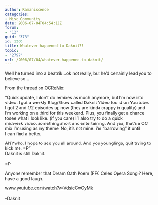 ```yaml
---
author: Ramaniscence
categories:
- Misc Community
date: 2006-07-04T04:54:18Z
forum:
- "12"
guid: "373"
id: 1280
title: Whatever happened to Daknit??
topic:
- "2797"
url: /2006/07/04/whatever-happened-to-daknit/
---
```


Well he turned into a beatnik&#8230;ok not really, but he&#8217;d certainly lead you to believe so&#8230;

From the thread on <a href="http://www.ocremix.org/phpBB2/viewtopic.php?t=86954" target="_blank">OCReMix</a>:

&#8220;<span class="postbody">Quick update, I don&#8217;t do remixes as much anymore, but I&#8217;m now into<br /> video. I got a weekly Blog/Show called Daknit Video found on You tube.<br /> I got 2 and 1/2 episodes up now (they are kinda crappy in quality) and<br /> I&#8217;m working on a third for this weekend. Plus, you finally get a chance<br /> tosee what i look like. (if you care) I&#8217;ll also try to do a quick<br /> midweek video. something short and entertaining. And yes, that&#8217;s a OC<br /> mix I&#8217;m using as my theme. No, it&#8217;s not mine. i&#8217;m &#8220;barrowing&#8221; it until<br /> I can find a better.</p> 

<p>
  ANYwho, I hope to see you all around. And you younglings, quit trying to kick me. =P&#8221;</span><br /> <span class="postbody">Daknit is still Daknit.<br /> <br /> =P</p> 
  
  <p>
    Anyone remember that Dream Oath Poem (FF6 Celes Opera Song)? Here, have a good laugh.
  </p>
  
  <p>
    <a target="_blank" href="http://www.youtube.com/watch?v=VdsicCwCyMk">www.youtube.com/watch?v=VdsicCwCyMk</a></span><br /><span class="postbody"><br />-Daknit<br /></span>
  </p>
